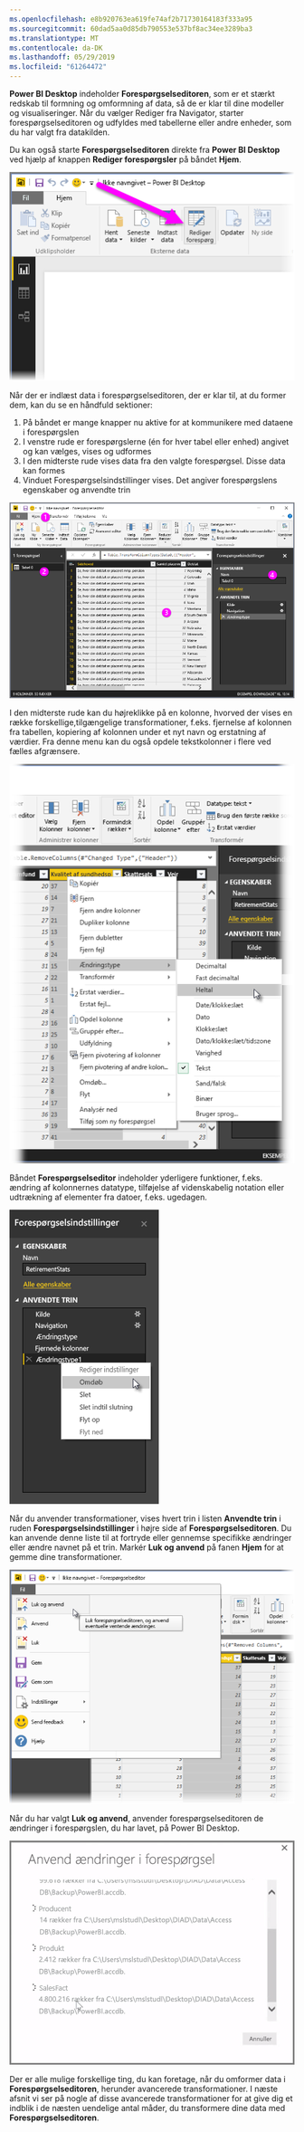 ```yaml
---
ms.openlocfilehash: e8b920763ea619fe74af2b71730164183f333a95
ms.sourcegitcommit: 60dad5aa0d85db790553e537bf8ac34ee3289ba3
ms.translationtype: MT
ms.contentlocale: da-DK
ms.lasthandoff: 05/29/2019
ms.locfileid: "61264472"
---
```

**Power BI Desktop** indeholder **Forespørgselseditoren**, som er et stærkt redskab til formning og omformning af data, så de er klar til dine modeller og visualiseringer. Når du vælger Rediger fra Navigator, starter forespørgselseditoren og udfyldes med tabellerne eller andre enheder, som du har valgt fra datakilden.

Du kan også starte **Forespørgselseditoren** direkte fra **Power BI Desktop** ved hjælp af knappen **Rediger forespørgsler** på båndet **Hjem**.

![](media/1-3-clean-and-transform-data-with-query-editor/1-3_1.png)

Når der er indlæst data i forespørgselseditoren, der er klar til, at du former dem, kan du se en håndfuld sektioner:

1. På båndet er mange knapper nu aktive for at kommunikere med dataene i forespørgslen
2. I venstre rude er forespørgslerne (én for hver tabel eller enhed) angivet og kan vælges, vises og udformes
3. I den midterste rude vises data fra den valgte forespørgsel. Disse data kan formes
4. Vinduet Forespørgselsindstillinger vises. Det angiver forespørgslens egenskaber og anvendte trin

![](media/1-3-clean-and-transform-data-with-query-editor/1-3_2.png)

I den midterste rude kan du højreklikke på en kolonne, hvorved der vises en række forskellige,tilgængelige transformationer, f.eks. fjernelse af kolonnen fra tabellen, kopiering af kolonnen under et nyt navn og erstatning af værdier. Fra denne menu kan du også opdele tekstkolonner i flere ved fælles afgrænsere.

![](media/1-3-clean-and-transform-data-with-query-editor/1-3_3.png)

Båndet **Forespørgselseditor** indeholder yderligere funktioner, f.eks. ændring af kolonnernes datatype, tilføjelse af videnskabelig notation eller udtrækning af elementer fra datoer, f.eks. ugedagen.

![](media/1-3-clean-and-transform-data-with-query-editor/1-3_4.png)

Når du anvender transformationer, vises hvert trin i listen **Anvendte trin** i ruden **Forespørgselsindstillinger** i højre side af **Forespørgselseditoren**. Du kan anvende denne liste til at fortryde eller gennemse specifikke ændringer eller ændre navnet på et trin. Markér **Luk og anvend** på fanen **Hjem** for at gemme dine transformationer.

![](media/1-3-clean-and-transform-data-with-query-editor/1-3_5.png)

Når du har valgt **Luk og anvend**, anvender forespørgselseditoren de ændringer i forespørgslen, du har lavet, på Power BI Desktop.

![](media/1-3-clean-and-transform-data-with-query-editor/1-3_6.png)

Der er alle mulige forskellige ting, du kan foretage, når du omformer data i **Forespørgselseditoren**, herunder avancerede transformationer. I næste afsnit vi ser på nogle af disse avancerede transformationer for at give dig et indblik i de næsten uendelige antal måder, du transformere dine data med **Forespørgselseditoren**.

